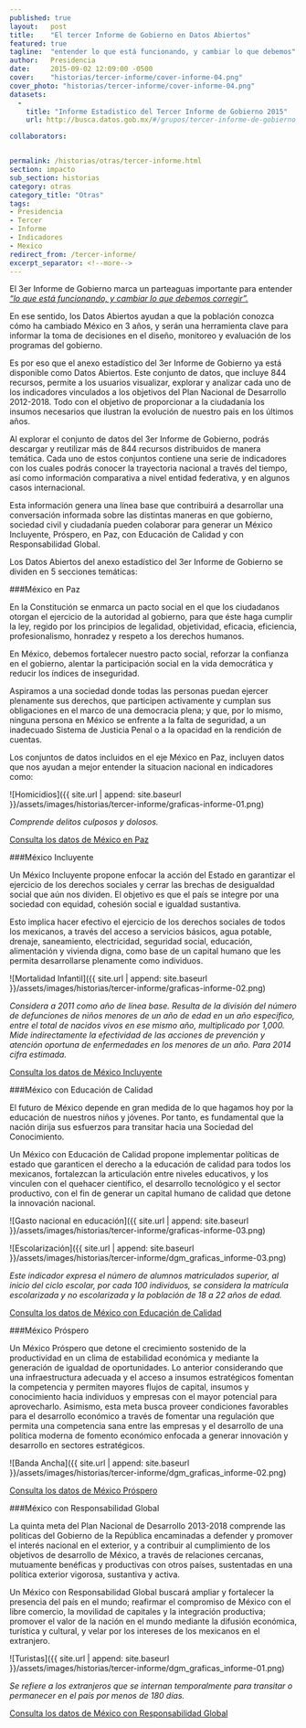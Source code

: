 ```yaml
---
published: true
layout:   post
title:    "El tercer Informe de Gobierno en Datos Abiertos"
featured: true
tagline:  "entender lo que está funcionando, y cambiar lo que debemos"
author:   Presidencia
date:     2015-09-02 12:09:00 -0500
cover:    "historias/tercer-informe/cover-informe-04.png"
cover_photo: "historias/tercer-informe/cover-informe-04.png"
datasets:
  -
    title: "Informe Estadistico del Tercer Informe de Gobierno 2015"
    url: http://busca.datos.gob.mx/#/grupos/tercer-informe-de-gobierno

collaborators:


permalink: /historias/otras/tercer-informe.html
section: impacto
sub_section: historias
category: otras
category_title: "Otras"
tags:
- Presidencia
- Tercer
- Informe
- Indicadores
- Mexico
redirect_from: /tercer-informe/
excerpt_separator: <!--more-->
---
```




El 3er Informe de Gobierno marca un parteaguas importante para entender [*“lo que está funcionando, y cambiar lo que debemos corregir”.*](http://www.presidencia.gob.mx/tercerinforme/hoy-tenemos-claro-lo-que-esta-funcionando-y-tiempo-para-cambiar-lo-que-debemos-corregir/)

<!--more-->

En ese sentido, los Datos Abiertos ayudan a que la población conozca cómo ha cambiado México en 3 años, y serán una herramienta clave para informar la toma de decisiones en el diseño, monitoreo y evaluación de los programas del gobierno.

Es por eso que el anexo estadístico del 3er Informe de Gobierno ya está disponible como Datos Abiertos. Este conjunto de datos, que incluye 844 recursos, permite a los usuarios visualizar, explorar y analizar cada uno de los indicadores vinculados a los objetivos del Plan Nacional de Desarrollo 2012-2018. Todo con el objetivo de proporcionar a la ciudadanía los insumos necesarios que ilustran la evolución de nuestro pais en los últimos años.

Al explorar el conjunto de datos del 3er Informe de Gobierno, podrás descargar y reutilizar más de 844 recursos distribuidos de manera temática. Cada uno de estos conjuntos contiene una serie de indicadores con los cuales podrás conocer la trayectoria nacional a través del tiempo, así como información comparativa a nivel entidad federativa, y en algunos casos internacional. 

Esta información genera una línea base que contribuirá a desarrollar una conversación informada sobre las distintas maneras en que gobierno, sociedad civil y ciudadanía pueden colaborar para generar un México Incluyente, Próspero, en Paz, con Educación de Calidad y con Responsabilidad Global.

Los Datos Abiertos del anexo estadístico del 3er Informe de Gobierno se dividen en 5 secciones temáticas:




###México en Paz

En la Constitución se enmarca un pacto social en el que los ciudadanos otorgan el ejercicio de la autoridad al gobierno, para que éste haga cumplir la ley, regido por los principios de legalidad, objetividad, eficacia, eficiencia, profesionalismo, honradez y respeto a los derechos humanos.

En México, debemos fortalecer nuestro pacto social, reforzar la confianza en el gobierno, alentar la participación social en la vida democrática y reducir los índices de inseguridad.

Aspiramos a una sociedad donde todas las personas puedan ejercer plenamente sus derechos, que participen activamente y cumplan sus obligaciones en el marco de una democracia plena; y que, por lo mismo, ninguna persona en México se enfrente a la falta de seguridad, a un inadecuado Sistema de Justicia Penal o a la opacidad en la rendición de cuentas.

Los conjuntos de datos incluidos en el eje México en Paz, incluyen datos que nos ayudan a mejor entender la situacion nacional en indicadores como:


![Homicidios]({{ site.url | append: site.baseurl }}/assets/images/historias/tercer-informe/graficas-informe-01.png)



*Comprende delitos culposos y dolosos.*


[Consulta los datos de México en Paz](http://busca.datos.gob.mx/#/conjuntos/mexico-en-paz--tercer-informe)


###México Incluyente

Un México Incluyente propone enfocar la acción del Estado en garantizar el ejercicio de los derechos sociales y cerrar las brechas de desigualdad social que aún nos dividen. El objetivo es que el país se integre por una sociedad con equidad, cohesión social e igualdad sustantiva.

Esto implica hacer efectivo el ejercicio de los derechos sociales de todos los mexicanos, a través del acceso a servicios básicos, agua potable, drenaje, saneamiento, electricidad, seguridad social, educación, alimentación y vivienda digna, como base de un capital humano que les permita desarrollarse plenamente como individuos.


![Mortalidad Infantil]({{ site.url | append: site.baseurl }}/assets/images/historias/tercer-informe/graficas-informe-02.png)



*Considera  a  2011  como  año  de  línea  base.  Resulta  de la  división  del número  de  defunciones de niños menores  de  un año de edad en un año específico, entre el total de nacidos  vivos  en  ese  mismo  año,  multiplicado  por  1,000.  Mide indirectamente la efectividad de las acciones de prevención y atención oportuna de enfermedades en los menores de un año. Para 2014 cifra estimada.*

[Consulta los datos de México Incluyente](http://busca.datos.gob.mx/#/conjuntos/mexico-incluyente--tercer-informe)


###México con Educación de Calidad

El futuro de México depende en gran medida de lo que hagamos hoy por la educación de nuestros niños y jóvenes. Por tanto, es fundamental que la nación dirija sus esfuerzos para transitar hacia una Sociedad del Conocimiento.

Un México con Educación de Calidad propone implementar políticas de estado que garanticen el derecho a la educación de calidad para todos los mexicanos, fortalezcan la articulación entre niveles educativos, y los vinculen con el quehacer científico, el desarrollo tecnológico y el sector productivo, con el fin de generar un capital humano de calidad que detone la innovación nacional.

![Gasto nacional en educación]({{ site.url | append: site.baseurl }}/assets/images/historias/tercer-informe/graficas-informe-03.png)


![Escolarización]({{ site.url | append: site.baseurl }}/assets/images/historias/tercer-informe/dgm_graficas_informe-03.png)


*Este  indicador  expresa  el  número de  alumnos  matriculados  superior,  al inicio del ciclo escolar, por cada 100 individuos, se considera la matrícula escolarizada y no escolarizada y la población de 18 a 22 años de edad.*

[Consulta los datos de México con Educación de Calidad](http://busca.datos.gob.mx/#/conjuntos/mexico-con-educacion-de-calidad--tercer-informe)


###México Próspero

Un México Próspero que detone el crecimiento sostenido de la productividad en un clima de estabilidad económica y mediante la generación de igualdad de oportunidades. Lo anterior considerando que una infraestructura adecuada y el acceso a insumos estratégicos fomentan la competencia y permiten mayores flujos de capital, insumos y conocimiento hacia individuos y empresas con el mayor potencial para aprovecharlo. Asimismo, esta meta busca proveer condiciones favorables para el desarrollo económico a través de fomentar una regulación que permita una competencia sana entre las empresas y el desarrollo de una política moderna de fomento económico enfocada a generar innovación y desarrollo en sectores estratégicos.


![Banda Ancha]({{ site.url | append: site.baseurl }}/assets/images/historias/tercer-informe/dgm_graficas_informe-02.png)



[Consulta los datos de México Próspero](http://busca.datos.gob.mx/#/conjuntos/mexico-prospero-tercer-informe)

###México con Responsabilidad Global

La quinta meta del Plan Nacional de Desarrollo 2013-2018 comprende las políticas del Gobierno de la República encaminadas a defender y promover el interés nacional en el exterior, y a contribuir al cumplimiento de los objetivos de desarrollo de México, a través de relaciones cercanas, mutuamente benéficas y productivas con otros países, sustentadas en una política exterior vigorosa, sustantiva y activa.

Un México con Responsabilidad Global buscará ampliar y fortalecer la presencia del país en el mundo; reafirmar el compromiso de México con el libre comercio, la movilidad de capitales y la integración productiva; promover el valor de la nación en el mundo mediante la difusión económica, turística y cultural, y velar por los intereses de los mexicanos en el extranjero.


![Turistas]({{ site.url | append: site.baseurl }}/assets/images/historias/tercer-informe/dgm_graficas_informe-01.png)



*Se refiere a los extranjeros que se internan temporalmente para transitar o permanecer en el país por menos de 180 días.*

[Consulta los datos de México con Responsabilidad Global](http://busca.datos.gob.mx/#/conjuntos/mexico-con-responsabilidad-global--tercer-informe)

